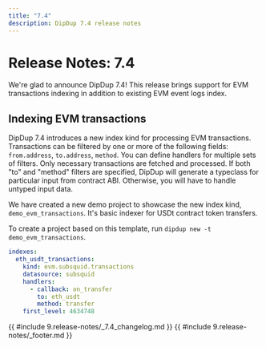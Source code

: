 ```yaml
---
title: "7.4"
description: DipDup 7.4 release notes
---
```


# Release Notes: 7.4

We're glad to announce DipDup 7.4! This release brings support for EVM transactions indexing in addition to existing EVM event logs index.

## Indexing EVM transactions

DipDup 7.4 introduces a new index kind for processing EVM transactions. Transactions can be filtered by one or more of the following fields: `from.address`, `to.address`, `method`. You can define handlers for multiple sets of filters. Only necessary transactions are fetched and processed. If both "to" and "method" filters are specified, DipDup will generate a typeclass for particular input from contract ABI. Otherwise, you will have to handle untyped input data.

We have created a new demo project to showcase the new index kind, `demo_evm_transactions`. It's basic indexer for USDt contract token transfers.

To create a project based on this template, run `dipdup new -t demo_evm_transactions`.

```yaml [dipdup.yaml]
indexes:
  eth_usdt_transactions:
    kind: evm.subsquid.transactions
    datasource: subsquid
    handlers:
      - callback: on_transfer
        to: eth_usdt
        method: transfer
    first_level: 4634748
```

{{ #include 9.release-notes/_7.4_changelog.md }}
{{ #include 9.release-notes/_footer.md }}
